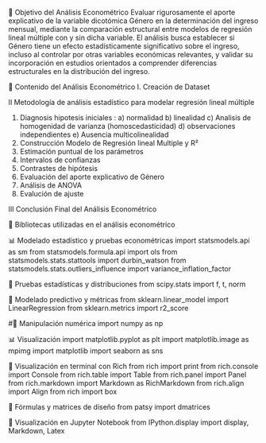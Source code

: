 🎯 Objetivo del Análisis Econométrico
Evaluar rigurosamente el aporte explicativo de la variable dicotómica Género en la determinación del ingreso mensual, mediante la comparación estructural entre modelos de regresión lineal múltiple con y sin dicha variable. El análisis busca establecer si Género tiene un efecto estadísticamente significativo sobre el ingreso, incluso al controlar por otras variables económicas relevantes, y validar su incorporación en estudios orientados a comprender diferencias estructurales en la distribución del ingreso.


📘 Contenido del Análisis Econométrico
I. Creación de Dataset

II Metodología de análisis estadístico para modelar regresión lineal múltiple
 1) Diagnosis hipotesis iniciales :
 a) normalidad
 b) linealidad
 c) Analisis de homogenidad de varianza (homoscedasticidad)
 d) observaciones independientes
 e) Ausencia multicolinealidad
 2) Construcción Modelo de Regresión lineal Multiple y R²
 3) Estimación puntual de los parámetros
 4) Intervalos de confianzas
 5) Contrastes de hipótesis
 6) Evaluación del aporte explicativo de Género
 7) Análisis de ANOVA
 8) Evalución de ajuste
    
 III Conclusión Final del Análisis Econométrico

🧰 Bibliotecas utilizadas en el análisis econométrico

📊 Modelado estadístico y pruebas econométricas
import statsmodels.api as sm
from statsmodels.formula.api import ols
from statsmodels.stats.stattools import durbin_watson
from statsmodels.stats.outliers_influence import variance_inflation_factor


📐 Pruebas estadísticas y distribuciones
from scipy.stats import f, t, norm


🤖 Modelado predictivo y métricas
from sklearn.linear_model import LinearRegression
from sklearn.metrics import r2_score

#🧮 Manipulación numérica
import numpy as np


📊 Visualización 
import matplotlib.pyplot as plt
import matplotlib.image as mpimg
import matplotlib
import seaborn as sns


🎨 Visualización en terminal con Rich
from rich import print
from rich.console import Console
from rich.table import Table
from rich.panel import Panel
from rich.markdown import Markdown as RichMarkdown
from rich.align import Align
from rich import box


🧠 Fórmulas y matrices de diseño
from patsy import dmatrices


📎 Visualización en Jupyter Notebook
from IPython.display import display, Markdown, Latex
    
